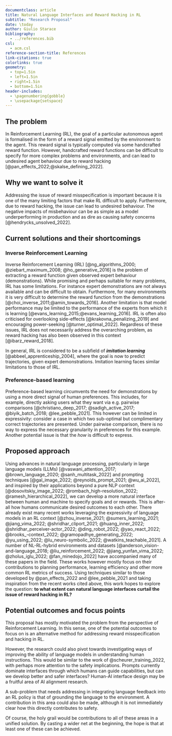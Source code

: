 ```yaml
---
documentclass: article
title: Natural Language Interfaces and Reward Hacking in RL
subtitle: "Research Proposal"
date: \today
author: Giulio Starace
bibliography:
  - ../references.bib
csl:
  - acm.csl
reference-section-title: References
link-citations: true
colorlinks: true
geometry:
  - top=1.5in
  - left=1.5in
  - right=1.5in
  - bottom=1.5in
header-includes:
  - \pagenumbering{gobble}
  - \usepackage{setspace}
---
```


<!-- The following is the research proposal for my AI master's thesis at the -->
<!-- University of Amsterdam. The topic has been accepted. My internal supervisor is -->
<!-- Niklas Höpner of the AMLab, who has seconded my application to CHAI. Part-time -->
<!-- work in the form of a literature review and brainstorming has begun in early -->
<!-- November, with full-time work commencing in February and an expected completion -->
<!-- date of August $25^{th}$, 2023. There will be a month-long pause in the work in -->
<!-- December due to a course I will be attending full-time. -->

<!-- At CHAI, I hope to receive mentorship from experts in AI Safety (AIS). While my -->
<!-- local supervision is of great value, the staff at my institute are not very -->
<!-- familiar with AIS. I hope that my CHAI mentor would be able to guide me in -->
<!-- making the right mental connections and finding appropriate citations that I may -->
<!-- have otherwise missed. I also hope to receive more classical mentorship in the -->
<!-- form of additional perspectives and creative approaches to the problem. -->
<!-- Ultimately the goal is to produce a piece of research worthy of peer review and -->
<!-- publication and to connect with more people in AIS. AIS is the direction I would -->
<!-- like to pursue in my career. -->

<!-- Finally, I should note that I am generally curious about alternative approaches -->
<!-- to Reinforcement Learning that address the issue of reward hacking. I am also -->
<!-- interested in human-AI interface design, currently seemingly dominated by -->
<!-- prompting which is where most of my experience lies outside of AI safety. I -->
<!-- developed the proposal below because it captured both interests while remaining -->
<!-- flexible in terms of what can be contributed and to potential topic pivots. I -->
<!-- should note that both my supervisor and I are open to adapting the topic to -->
<!-- something similar that may be more suitable for CHAI mentorship. -->

<!-- \newpage -->

## The problem

In Reinforcement Learning (RL), the goal of a particular autonomous agent is
formalised in the form of a reward signal emitted by the environment to the
agent. This reward signal is typically computed via some handcrafted reward
function. However, handcrafted reward functions can be difficult to specify for
more complex problems and environments, and can lead to undesired agent
behaviour due to reward hacking [@pan_effects_2022;@skalse_defining_2022].

## Why we want to solve it

Addressing the issue of reward misspecification is important because it is one
of the many limiting factors that make RL difficult to apply. Furthermore, due
to reward hacking, the issue can lead to undesired behaviour. The negative
impacts of misbehaviour can be as simple as a model underperforming in
production and as dire as causing safety concerns [@hendrycks_unsolved_2022].

## Current solutions and their shortcomings

### Inverse Reinforcement Learning

Inverse Reinforcement Learning (IRL) [@ng_algorithms_2000;
@ziebart_maximum_2008; @ho_generative_2016] is the problem of extracting a
reward function given observed expert behaviour (demonstrations). While
promising and perhaps suitable for many problems, IRL has some limitations. For
instance expert demonstrations are not always available and can be difficult to
obtain. Furthermore, for many environments it is very difficult to determine the
reward function from the demonstrations [@choi_inverse_2011;@amin_towards_2016].
Another limitation is that model performance may be limited to the performance
of the experts from which it is learning
[@evans_learning_2015;@evans_learning_2016]. IRL is often also criticised for
overlooking side-effects [@krakovna_penalizing_2019] and encouraging
power-seeking [@turner_optimal_2022]. Regardless of these issues, IRL does not
necessarily address the overarching problem, as reward hacking has also been
observed in this context [@ibarz_reward_2018].

In general, IRL is considered to be a subfield of _**imitation learning**_
[@abbeel_apprenticeship_2004], where the goal is now to predict trajectories,
given expert demonstrations. Imitation learning faces similar limitations to
those of IRL.

### Preference-based learning

Preference-based learning circumvents the need for demonstrations by using a
more direct signal of human preferences. This includes, for example, directly
asking users what they want via e.g. pairwise comparisons
[@christiano_deep_2017; @sadigh_active_2017; @biyik_batch_2018;
@lee_pebble_2021]. This however can be limited in expressivity: consider a case
in which two sub-optimal but complimentary correct trajectories are presented.
Under pairwise comparison, there is no way to express the necessary granularity
in preferences for this example. Another potential issue is that the _how_ is
difficult to express.

## Proposed approach

Using advances in natural language processing, particularly in large language
models (LLMs) [@vaswani_attention_2017; @brown_language_2020;
@sanh_multitask_2022] and prompting techniques [@gal_image_2022;
@reynolds_prompt_2021; @wu_ai_2022], and inspired by their applications beyond a
pure NLP context [@dosovitskiy_image_2022; @rombach_high-resolution_2022;
@ramesh_hierarchical_2022], we can develop a more natural interface between
human and machine to specify goals and or rewards. This is after-all how humans
communicate desired outcomes to each other. There already exist many recent
works leveraging the expressivity of language models in an RL context
[@zhou_inverse_2021; @sumers_learning_2021; @jiang_vima_2022;
@shridhar_cliport_2021; @huang_inner_2022; @shridhar_perceiver-actor_2022;
@ding_robot_2022; @yao_react_2022; @brooks_-context_2022;
@gramopadhye_generating_2022; @yu_using_2022; @lu_neuro-symbolic_2022;
@watkins_teachable_2021]. A number of NL-RL-hybrid environments and datasets
[@anderson_vision-and-language_2018; @liu_reinforcement_2022;
@jiang_yunfan_vima_2022; @zholus_iglu_2022; @fan_minedojo_2022] have accompanied
many of these papers in the field. These works however mostly focus on their
contributions to planning performance, learning efficiency and other more common
RL metrics of success. Using techniques similar to those developed by
@pan_effects_2022 and @lee_pebble_2021 and taking inspiration from the recent
works cited above, this work hopes to explore the question: **to what extent can
natural language interfaces curtail the issue of reward hacking in RL?**

## Potential outcomes and focus points

This proposal has mostly motivated the problem from the perspective of
Reinforcement Learning. In this sense, one of the potential outcomes to focus on
is an alternative method for addressing reward misspecification and hacking in
RL.

However, the research could also pivot towards investigating ways of improving
the ability of language models in understanding human instructions. This would
be similar to the work of @scheurer_training_2022, with perhaps more attention
to the safety implications. Prompts currently dominate interfaces through which
humans can guide capabilities, but can we develop better and safer interfaces?
Human-AI interface design may be a fruitful area of AI alignment research.

A sub-problem that needs addressing in integrating language feedback into an RL
policy is that of grounding the language to the environment. A contribution in
this area could also be made, although it is not immediately clear how this
directly contributes to safety.

Of course, the holy grail would be contributions to all of these areas in a
unified solution. By casting a wider net at the beginning, the hope is that at
least one of these can be achieved.
